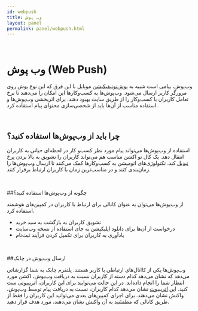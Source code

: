 ```yaml
---  
id: webpush  
title: وب پوش  
layout: panel  
permalink: panel/webpush.html  
--- 
```


<br>

# وب پوش (Web Push) 


وب‌پوش، پیامی است شبیه به [پوش‌نوتیفیکیشن]() موبایل با این فرق که این نوع پوش روی مرورگر کاربر ارسال می‌شود. وب‌پوش‌ها به کسب‌و‌کارها این امکان را می‌دهند تا نرخ تعامل کاربران با کسب‌و‌کار را از طریق سایت بهبود دهند. برای اثربخشی وب‌پوش‌ها و استفاده مناسب از آن‌ها باید از شخصی‌سازی محتوای پیام استفاده کرد.

<br>

## چرا باید از وب‌پوش‌ها استفاده کنید؟ ‌ 

استفاده از وب‌پوش‌ها می‌تواند پیام مورد نظر کسب‌و ‌کار در لحظه‌ای حیاتی به کاربران انتقال دهد. یک کال تو اکشن مناسب هم می‌تواند کاربران را تشویق به بالا بردن [نرخ تبدیل]() کند. تکنولوژی‌های اتومیشن به کسب‌و‌کارها کمک می‌کنند تا ارسال وب‌پوش‌ها را زمان‌بندی کنند و در مناسب‌ترین زمان با کاربران ارتباط برقرار کنند.

<br>

##چگونه از وب‌پوش‌ها استفاده کنید؟‌ 

از وب‌پوش‌ها می‌توان به عنوان کانالی برای ارتباط با کاربران در کمپین‌های هوشمند استفاده کرد. 

- تشویق کاربران به بازگشت به سبد خرید
- درخواست از آن‌ها برای دانلود اپلیکیشن به جای استفاده از نسخه وب‌سایت 
- یادآوری به کاربران برای تکمیل کردن فرآیند ثبت‌نام 

<br>


##ارسال وب‌پوش در چابک 

وب‌پوش‌ها یکی از کاانال‌های ارتباطی با کاربر هستند. پلتفرم چابک به شما گزارشاتی می‌دهد که نشان می‌دهد کدام دسته از کاربران نسبت به دریافت وب‌پوش، اکشن مورد انتظار شما را انجام داده‌اند. در این حالت می‌توایند برای این کاربران، اتریبیوتی ست کنید. این [اتریبیوت]() نشان می‌دهد کدام کاربران، نسبت به دریافت پیام توسط وب‌پوش، واکنش نشان می‌دهند. برای اجرای کمپین‌های بعدی می‌توانید این کاربران را فقط از طریق کانالی که مطمئنید به آن واکنش نشان می‌دهند، مورد هدف قرار دهید.

<br> 